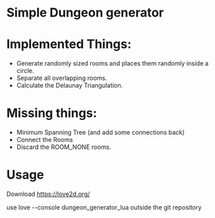 # Simple Dungeon generator

# Implemented Things:

* Generate randomly sized rooms and places them randomly inside a circle.
* Separate all overlapping rooms.
* Calculate the Delaunay Triangulation.

# Missing things:

* Minimum Spanning Tree (and add some connections back)
* Connect the Rooms
* Discard the ROOM_NONE rooms.

# Usage

Download https://love2d.org/

use love --console dungeon_generator_lua outside the git repository